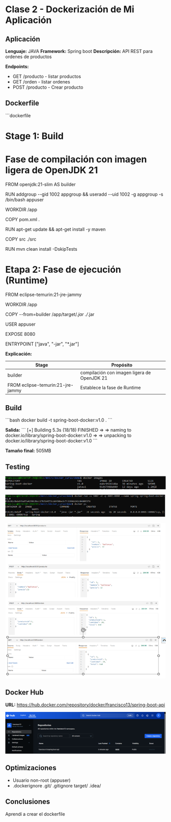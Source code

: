 # Clase 2 - Dockerización de Mi Aplicación

## Aplicación

**Lenguaje:** JAVA
**Framework:** Spring boot
**Descripción:** API REST para ordenes de productos

**Endpoints:**
- GET /producto - listar productos
- GET /orden - listar ordenes
- POST /producto - Crear producto

## Dockerfile

\`\`\`dockerfile
# Stage 1: Build
# Fase de compilación con imagen ligera de OpenJDK 21

FROM openjdk:21-slim AS builder

RUN addgroup --gid 1002 appgroup && useradd --uid 1002 -g appgroup -s /bin/bash appuser

WORKDIR /app

COPY pom.xml .

RUN apt-get update && apt-get install -y maven

COPY src ./src

RUN mvn clean install -DskipTests


# Etapa 2: Fase de ejecución (Runtime)

FROM eclipse-temurin:21-jre-jammy

WORKDIR /app

COPY --from=builder /app/target/*.jar ./*.jar

USER appuser

EXPOSE 8080

ENTRYPOINT ["java", "-jar", "*.jar"]

**Explicación:**

| Stage | Propósito |
|-------|-----------|
| builder  | compilación con imagen ligera de OpenJDK 21 |
| FROM eclipse-temurin:21-jre-jammy | Establece la fase de Runtime|


## Build

\`\`\`bash
docker build -t spring-boot-docker:v1.0 .
\`\`\`

**Salida:**
\`\`\`
[+] Building 5.3s (18/18) FINISHED
=> => naming to docker.io/library/spring-boot-docker:v1.0
 => => unpacking to docker.io/library/spring-boot-docker:v1.0
\`\`\`

**Tamaño final:** 505MB

## Testing

![Docker Images](./screenshots/docker-images.png)

![Container Running](./screenshots/docker-ps.png)

![API Response](./screenshots/endpoints.png)

## Docker Hub

**URL:** https://hub.docker.com/repository/docker/francisco13/spring-boot-api

![Docker Hub](screenshots/dockerhub.png)

## Optimizaciones

- Usuario non-root (appuser)
- .dockerignore 
.git/
.gitignore
target/
.idea/

## Conclusiones

Aprendí a crear el dockerfile